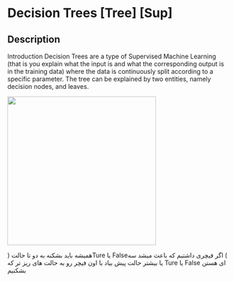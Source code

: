 # Decision Trees [Tree] [Sup]

## Description

Introduction Decision Trees are a type of Supervised Machine Learning (that is you explain what the input is and what the corresponding output is in the training data) where the data is continuously split according to a specific parameter. The tree can be explained by two entities, namely decision nodes, and leaves.

<img src="image1.jpg" style="width:3.49193in" />

<span dir="rtl">همیشه باید بشکنه به دو تا حالت (</span><span dir="ltr">Ture</span> <span dir="rtl">یا</span> <span dir="ltr">False</span><span dir="rtl">) اگر فیچری داشتیم که باعث میشد سه یا بیشتر حالت پیش بیاد با اون فیچر رو به حالت های ریز تر که</span> <span dir="ltr">Ture</span> <span dir="rtl">یا</span> <span dir="ltr">False</span> <span dir="rtl">ای هستن بشکنیم</span>
